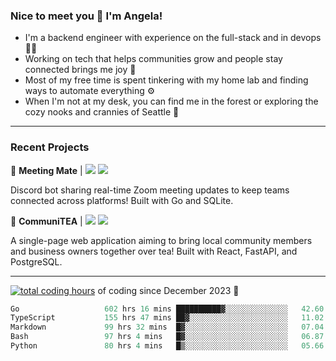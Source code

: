 ### Nice to meet you 👋 I'm Angela!

- I'm a backend engineer with experience on the full-stack and in devops 👩‍💻
- Working on tech that helps communities grow and people stay connected brings me joy 🤝
- Most of my free time is spent tinkering with my home lab and finding ways to automate everything ⚙️
- When I'm not at my desk, you can find me in the forest or exploring the cozy nooks and crannies of Seattle 🧋

---

### Recent Projects

👾 **Meeting Mate** | [![](https://img.shields.io/badge/Code-violet.svg?style=flat-square)](https://github.com/angelajfisher/meeting-mate) [![](https://img.shields.io/badge/Site-violet.svg?style=flat-square)](https://angelajfisher.com/projects/meeting-mate)

Discord bot sharing real-time Zoom meeting updates to keep teams connected across platforms! Built with Go and SQLite.

🍵 **CommuniTEA** | [![](https://img.shields.io/badge/Code-green.svg?style=flat-square)](https://gitlab.com/angelajfisher/communiTEA) [![](https://img.shields.io/badge/Demo-green.svg?style=flat-square)](https://angelajfisher.gitlab.io/communiTEA/)

A single-page web application aiming to bring local community members and business owners together over tea!  Built with React, FastAPI, and PostgreSQL.

---

<a href="https://wakatime.com/@018c1e94-8745-411f-aea1-f33be044d952"><img src="https://wakatime.com/badge/user/018c1e94-8745-411f-aea1-f33be044d952.svg?style=flat-square" alt="total coding hours" /></a> of coding since December 2023 🌊<br>
<!--START_SECTION:waka-->

```go
Go                   602 hrs 16 mins ██████████▓░░░░░░░░░░░░░░   42.60 %
TypeScript           155 hrs 47 mins ██▓░░░░░░░░░░░░░░░░░░░░░░   11.02 %
Markdown             99 hrs 32 mins  █▓░░░░░░░░░░░░░░░░░░░░░░░   07.04 %
Bash                 97 hrs 4 mins   █▓░░░░░░░░░░░░░░░░░░░░░░░   06.87 %
Python               80 hrs 4 mins   █▒░░░░░░░░░░░░░░░░░░░░░░░   05.66 %
```

<!--END_SECTION:waka--> 

